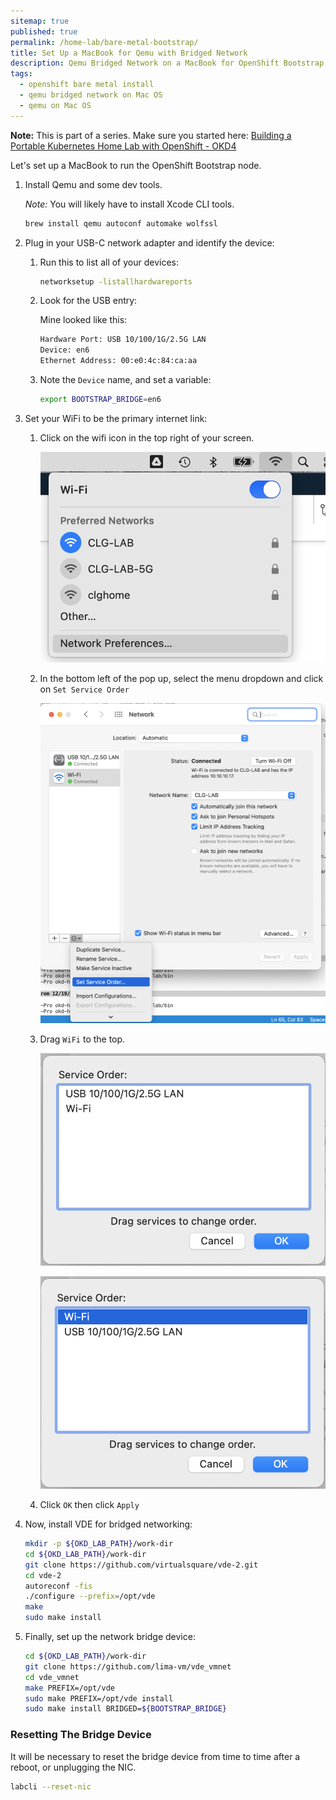 ```yaml
---
sitemap: true
published: true
permalink: /home-lab/bare-metal-bootstrap/
title: Set Up a MacBook for Qemu with Bridged Network
description: Qemu Bridged Network on a MacBook for OpenShift Bootstrap Node
tags:
  - openshift bare metal install
  - qemu bridged network on Mac OS
  - qemu on Mac OS
---
```

__Note:__ This is part of a series.  Make sure you started here: [Building a Portable Kubernetes Home Lab with OpenShift - OKD4](/home-lab/lab-intro/)

Let's set up a MacBook to run the OpenShift Bootstrap node.

1. Install Qemu and some dev tools.

   _Note:_ You will likely have to install Xcode CLI tools.

   ```bash
   brew install qemu autoconf automake wolfssl
   ```

1. Plug in your USB-C network adapter and identify the device:

   1. Run this to list all of your devices:

      ```bash
      networksetup -listallhardwareports
      ```

   1. Look for the USB entry:

      Mine looked like this:

      ```bash
      Hardware Port: USB 10/100/1G/2.5G LAN
      Device: en6
      Ethernet Address: 00:e0:4c:84:ca:aa
      ```

   1. Note the `Device` name, and set a variable:

      ```bash
      export BOOTSTRAP_BRIDGE=en6
      ```

1. Set your WiFi to be the primary internet link:

   1. Click on the wifi icon in the top right of your screen.

      ![Network Preferences](images/network-preferences.png)

   1. In the bottom left of the pop up, select the menu dropdown and click on `Set Service Order`

      ![Set Service Order](images/set-service-order.png)

   1. Drag `WiFi` to the top.

      ![Set Service Order](images/service-order.png)

      ![Set Service Order](images/wifi-first.png)

   1. Click `OK` then click `Apply`

1. Now, install VDE for bridged networking:

   ```bash
   mkdir -p ${OKD_LAB_PATH}/work-dir
   cd ${OKD_LAB_PATH}/work-dir
   git clone https://github.com/virtualsquare/vde-2.git
   cd vde-2
   autoreconf -fis
   ./configure --prefix=/opt/vde
   make
   sudo make install
   ```

1. Finally, set up the network bridge device:

   ```bash
   cd ${OKD_LAB_PATH}/work-dir
   git clone https://github.com/lima-vm/vde_vmnet
   cd vde_vmnet
   make PREFIX=/opt/vde
   sudo make PREFIX=/opt/vde install
   sudo make install BRIDGED=${BOOTSTRAP_BRIDGE}
   ```

### Resetting The Bridge Device

It will be necessary to reset the bridge device from time to time after a reboot, or unplugging the NIC.

```bash
labcli --reset-nic
```
